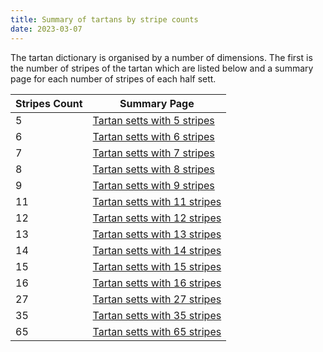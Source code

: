 ```yaml
---
title: Summary of tartans by stripe counts
date: 2023-03-07
---
```


The tartan dictionary is organised by a number of dimensions.  The first is the number of stripes of the tartan which are listed below and a summary page for each number of stripes of each half sett.


| Stripes Count | Summary Page |
|---------------|--------------|
| 5 | [Tartan setts with 5 stripes](/stripes/stripes5)|
| 6 | [Tartan setts with 6 stripes](/stripes/stripes6)|
| 7 | [Tartan setts with 7 stripes](/stripes/stripes7)|
| 8 | [Tartan setts with 8 stripes](/stripes/stripes8)|
| 9 | [Tartan setts with 9 stripes](/stripes/stripes9)|
| 11 | [Tartan setts with 11 stripes](/stripes/stripes11)|
| 12 | [Tartan setts with 12 stripes](/stripes/stripes12)|
| 13 | [Tartan setts with 13 stripes](/stripes/stripes13)|
| 14 | [Tartan setts with 14 stripes](/stripes/stripes14)|
| 15 | [Tartan setts with 15 stripes](/stripes/stripes15)|
| 16 | [Tartan setts with 16 stripes](/stripes/stripes16)|
| 27 | [Tartan setts with 27 stripes](/stripes/stripes27)|
| 35 | [Tartan setts with 35 stripes](/stripes/stripes35)|
| 65 | [Tartan setts with 65 stripes](/stripes/stripes65)|
